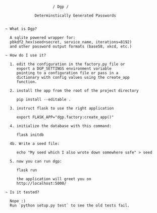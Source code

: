                          / Dgp /

                 Determinstically Generated Passwords


    ~ What is Dgp?

      A sqlite powered wrapper for:
      pbkdf2_hex(seed+secret, service_name, iterations=8192)
      and other password output formats (base58, xkcd, etc.)

    ~ How do I use it?

      1. edit the configuration in the factory.py file or
         export a DGP_SETTINGS environment variable
         pointing to a configuration file or pass in a
         dictionary with config values using the create_app
         function.

      2. install the app from the root of the project directory

         pip install --editable .

      3. instruct flask to use the right application

         export FLASK_APP="dgp.factory:create_app()"

      4. initialize the database with this command:

         flask initdb

      4b. Write a seed file:

         echo "My seed which I also wrote down somewhere safe" > seed

      5. now you can run dgp:

         flask run

         the application will greet you on
         http://localhost:5000/

    ~ Is it tested?

      Nope :)
      Run `python setup.py test` to see the old tests fail.
